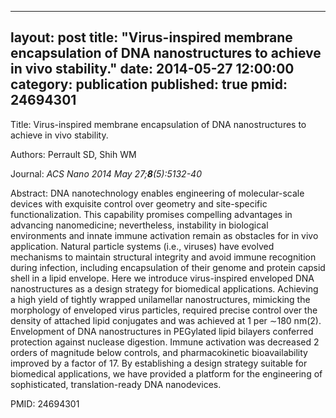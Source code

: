 
---
layout: post
title:  "Virus-inspired membrane encapsulation of DNA nanostructures to achieve in vivo stability."
date:   2014-05-27 12:00:00
category:  publication
published: true
pmid: 24694301
---

Title: Virus-inspired membrane encapsulation of DNA nanostructures to achieve in vivo stability.

Authors: Perrault SD, Shih WM

Journal: *ACS Nano 2014 May 27;**8**(5):5132-40*

Abstract: DNA nanotechnology enables engineering of molecular-scale devices with exquisite control over geometry and site-specific functionalization. This capability promises compelling advantages in advancing nanomedicine; nevertheless, instability in biological environments and innate immune activation remain as obstacles for in vivo application. Natural particle systems (i.e., viruses) have evolved mechanisms to maintain structural integrity and avoid immune recognition during infection, including encapsulation of their genome and protein capsid shell in a lipid envelope. Here we introduce virus-inspired enveloped DNA nanostructures as a design strategy for biomedical applications. Achieving a high yield of tightly wrapped unilamellar nanostructures, mimicking the morphology of enveloped virus particles, required precise control over the density of attached lipid conjugates and was achieved at 1 per ∼180 nm(2). Envelopment of DNA nanostructures in PEGylated lipid bilayers conferred protection against nuclease digestion. Immune activation was decreased 2 orders of magnitude below controls, and pharmacokinetic bioavailability improved by a factor of 17. By establishing a design strategy suitable for biomedical applications, we have provided a platform for the engineering of sophisticated, translation-ready DNA nanodevices.

PMID: 24694301

